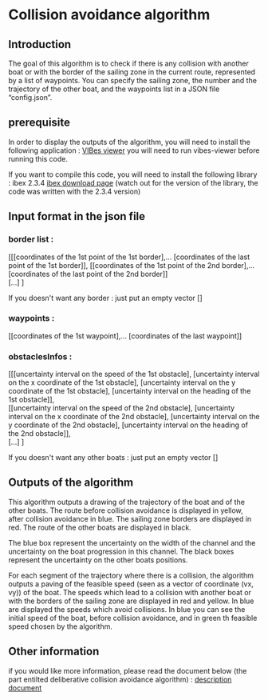 # Collision avoidance algorithm

## Introduction

The goal of this algorithm is to check if there is any collision with another boat or with the border of the sailing zone in the current route, represented by a list of waypoints.
You can specify the sailing zone, the number and the trajectory of the other boat, and the waypoints list in a JSON file “config.json”.

## prerequisite

In order to display the outputs of the algorithm, you will need to install the following application :
[VIBes viewer](http://enstabretagnerobotics.github.io/VIBES/)
you will need to run vibes-viewer before running this code.

If you want to compile this code, you will need to install the following library : ibex 2.3.4
[ibex download page](http://www.ibex-lib.org/download) (watch out for the version of the library, the code was written with the 2.3.4 version)

## Input format in the json file

### border list :
[[[coordinates of the 1st point of the 1st border],... [coordinates of the last point of the 1st border]],
[[coordinates of the 1st point of the 2nd border],... [coordinates of the last point of the 2nd border]]     
[...]
]

If you doesn't want any border : just put an empty vector []

### waypoints :
[[coordinates of the 1st waypoint],... [coordinates of the last waypoint]]

### obstaclesInfos :
[[[uncertainty interval on the speed of the 1st obstacle], [uncertainty interval on the x coordinate of the 1st obstacle], [uncertainty interval on the y coordinate of the 1st obstacle], [uncertainty interval on the heading of the 1st obstacle]],    
[[uncertainty interval on the speed of the 2nd obstacle], [uncertainty interval on the x coordinate of the 2nd obstacle], [uncertainty interval on the y coordinate of the 2nd obstacle], [uncertainty interval on the heading of the 2nd obstacle]],    
[...]
]

If you doesn't want any other boats : just put an empty vector []

## Outputs of the algorithm

This algorithm outputs a drawing of the trajectory of the boat and of the other boats. The route before collision avoidance is displayed in yellow, after collision avoidance in blue. The sailing zone borders are displayed in red. The route of the other boats are displayed in black.

The blue box represent the uncertainty on the width of the channel and the uncertainty on the boat progression in this channel.
The black boxes represent the uncertainty on the other boats positions.

For each segment of the trajectory where there is a collision, the algorithm outputs a paving of the feasible speed (seen as a vector of coordinate (vx, vy)) of the boat. The speeds which lead to a collision with another boat or with the borders of the sailing zone are displayed in red and yellow. In blue are displayed the speeds which avoid collisions. In blue you can see the initial speed of the boat, before collision avoidance, and in green th feasible speed chosen by the algorithm.

## Other information

if you would like more information, please read the document below (the part entilted deliberative collision avoidance algorithm) :
[description document](https://docs.google.com/a/uas.ax/document/d/1QUy6AdNvMZuc0FNC6rVeGaShAturBskqho5N7traBUM/edit?usp=sharing)

